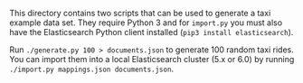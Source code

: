 This directory contains two scripts that can be used to generate a taxi example data set. They require Python 3 and for `import.py` you must also have the Elasticsearch Python client installed (`pip3 install elasticsearch`).

Run `./generate.py 100 > documents.json` to generate 100 random taxi rides. You can import them into a local Elasticsearch cluster (5.x or 6.0) by running `./import.py mappings.json documents.json`.
